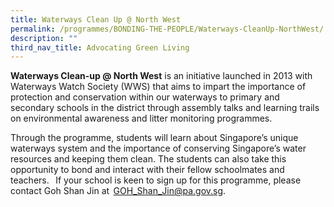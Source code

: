 ```yaml
---
title: Waterways Clean Up @ North West
permalink: /programmes/BONDING-THE-PEOPLE/Waterways-CleanUp-NorthWest/
description: ""
third_nav_title: Advocating Green Living
---
```


**Waterways Clean-up @ North West** is an initiative launched in 2013 with Waterways Watch Society (WWS) that aims to impart the importance of protection and conservation within our waterways to primary and secondary schools in the district through assembly talks and learning trails on environmental awareness and litter monitoring programmes. 

Through the programme, students will learn about Singapore’s unique waterways system and the importance of conserving Singapore’s water resources and keeping them clean. The students can also take this opportunity to bond and interact with their fellow schoolmates and teachers.   If your school is keen to sign up for this programme, please contact Goh Shan Jin at  GOH_Shan_Jin@pa.gov.sg. 